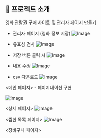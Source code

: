 ## 📝 프로젝트 소개
영화 관람권 구매 사이트 및 관리자 페이지 만들기

- 관리자 페이지 (영화 정보 저장)
![Image](https://github.com/user-attachments/assets/7e749cce-21dd-4214-9880-960ff56217a9)

- 유효성 검사
![Image](https://github.com/user-attachments/assets/86523bc2-d94d-47ba-95d3-658aa8659415)

- 저장 버튼 클릭 시
  ![Image](https://github.com/user-attachments/assets/fdab0466-6a06-4dc2-98fb-89a779071ff7)
- 내용 수정
![Image](https://github.com/user-attachments/assets/4e759571-f153-4b63-b48f-3afd23bf0254)
- csv 다운로드
![Image](https://github.com/user-attachments/assets/fd9328b8-18f6-4999-8bb3-5c320b56a62c)

<메인 페이지> - 페이지네이션 구현

![Image](https://github.com/user-attachments/assets/384dfab7-b55f-42d9-a773-d9b8a0d30d29)

<상세 페이지>
![Image](https://github.com/user-attachments/assets/c6cd233a-c170-4410-9c6b-24ad4e5d53da)

<찜한 목록 페이지>
![Image](https://github.com/user-attachments/assets/ecfe91c1-859f-4f7b-99d6-f39e337d1ec7)

<장바구니 페이지>

<br />





